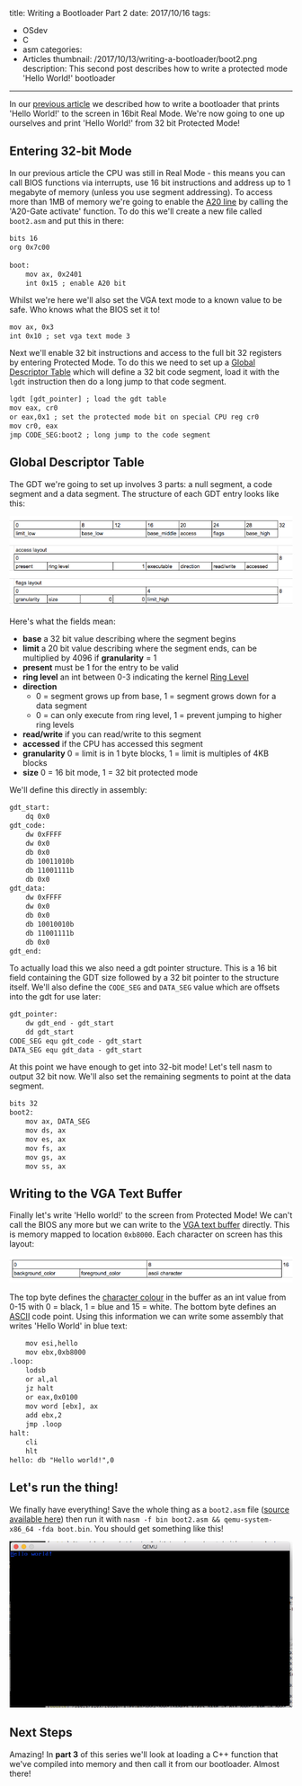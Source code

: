 title: Writing a Bootloader Part 2
date: 2017/10/16
tags:
- OSdev
- C
- asm
categories:
- Articles
thumbnail: /2017/10/13/writing-a-bootloader/boot2.png
description: This second post describes how to write a protected mode 'Hello World!' bootloader
---

In our [previous article](/2017/10/13/writing-a-bootloader/) we described how to write a bootloader that prints 'Hello World!' to the screen in 16bit Real Mode. We're now going to one up ourselves and print 'Hello World!' from 32 bit Protected Mode!

Entering 32-bit Mode
--------------------

In our previous article the CPU was still in Real Mode - this means you can call BIOS functions via interrupts, use 16 bit instructions and address up to 1 megabyte of memory (unless you use segment addressing). To access more than 1MB of memory we're going to enable the [A20 line](http://wiki.osdev.org/A20_Line) by calling the 'A20-Gate activate' function. To do this we'll create a new file called `boot2.asm` and put this in there:

	bits 16
	org 0x7c00

	boot:
		mov ax, 0x2401
		int 0x15 ; enable A20 bit

Whilst we're here we'll also set the VGA text mode to a known value to be safe. Who knows what the BIOS set it to!

	mov ax, 0x3
	int 0x10 ; set vga text mode 3

Next we'll enable 32 bit instructions and access to the full bit 32 registers by entering Protected Mode. To do this we need to set up a [Global Descriptor Table](http://wiki.osdev.org/GDT) which will define a 32 bit code segment, load it with the `lgdt` instruction then do a long jump to that code segment.

	lgdt [gdt_pointer] ; load the gdt table
	mov eax, cr0 
	or eax,0x1 ; set the protected mode bit on special CPU reg cr0
	mov cr0, eax
	jmp CODE_SEG:boot2 ; long jump to the code segment

Global Descriptor Table
-----------------------

The GDT we're going to set up involves 3 parts: a null segment, a code segment and a data segment. The structure of each GDT entry looks like this:

![GDT Entry Layout](/2017/10/13/writing-a-bootloader/gdt.png)

Here's what the fields mean:
- **base** a 32 bit value describing where the segment begins
- **limit** a 20 bit value describing where the segment ends, can be multiplied by 4096 if **granularity** = 1
- **present** must be 1 for the entry to be valid
- **ring level** an int between 0-3 indicating the kernel [Ring Level](http://wiki.osdev.org/Security#Rings)
- **direction** 
	- 0 = segment grows up from base, 1 = segment grows down for a data segment
	- 0 = can only execute from ring level, 1 = prevent jumping to higher ring levels
- **read/write** if you can read/write to this segment
- **accessed** if the CPU has accessed this segment
- **granularity** 0 = limit is in 1 byte blocks, 1 = limit is multiples of 4KB blocks
- **size** 0 = 16 bit mode, 1 = 32 bit protected mode

We'll define this directly in assembly:

	gdt_start:
		dq 0x0
	gdt_code:
		dw 0xFFFF
		dw 0x0
		db 0x0
		db 10011010b
		db 11001111b
		db 0x0
	gdt_data:
		dw 0xFFFF
		dw 0x0
		db 0x0
		db 10010010b
		db 11001111b
		db 0x0
	gdt_end:

To actually load this we also need a gdt pointer structure. This is a 16 bit field containing the GDT size followed by a 32 bit pointer to the structure itself. We'll also define the `CODE_SEG` and `DATA_SEG` value which are offsets into the gdt for use later:

	gdt_pointer:
		dw gdt_end - gdt_start
		dd gdt_start
	CODE_SEG equ gdt_code - gdt_start
	DATA_SEG equ gdt_data - gdt_start

At this point we have enough to get into 32-bit mode! Let's tell nasm to output 32 bit now. We'll also set the remaining segments to point at the data segment.

	bits 32
	boot2:
		mov ax, DATA_SEG
		mov ds, ax
		mov es, ax
		mov fs, ax
		mov gs, ax
		mov ss, ax

Writing to the VGA Text Buffer
------------------------------

Finally let's write 'Hello world!' to the screen from Protected Mode! We can't call the BIOS any more but we can write to the [VGA text buffer](https://en.wikipedia.org/wiki/VGA-compatible_text_mode) directly. This is memory mapped to location `0xb8000`. Each character on screen has this layout:

![VGA Character Layout](/2017/10/13/writing-a-bootloader/vga.png)

The top byte defines the [character colour](https://en.wikipedia.org/wiki/Video_Graphics_Array#Color_palette) in the buffer as an int value from 0-15 with 0 = black, 1 = blue and 15 = white. The bottom byte defines an [ASCII](http://www.asciitable.com/) code point. Using this information we can write some assembly that writes 'Hello World' in blue text:

		mov esi,hello
		mov ebx,0xb8000
	.loop:
		lodsb
		or al,al
		jz halt
		or eax,0x0100
		mov word [ebx], ax
		add ebx,2
		jmp .loop
	halt:
		cli
		hlt
	hello: db "Hello world!",0

Let's run the thing!
--------------------

We finally have everything! Save the whole thing as a `boot2.asm` file ([source available here](/2017/10/13/writing-a-bootloader/boot2.asm)) then run it with `nasm -f bin boot2.asm && qemu-system-x86_64 -fda boot.bin`. You should get something like this!

![Protected Mode Hello World](/2017/10/13/writing-a-bootloader/boot2.png)

Next Steps
----------

Amazing! In **part 3** of this series we'll look at loading a C++ function that we've compiled into memory and then call it from our bootloader. Almost there!


